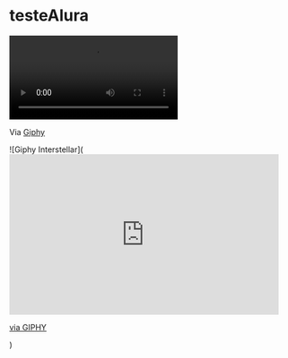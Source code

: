 # testeAlura

![Giphy Interstellar]([https://media.giphy.com/media/JSXbRDwJnDTEx94li6/giphy.gif](https://svs.gsfc.nasa.gov/vis/a020000/a020200/a020299/PSP_EarthSunHelioPause_H264_4k_60fps.mp4)https://svs.gsfc.nasa.gov/vis/a020000/a020200/a020299/PSP_EarthSunHelioPause_H264_4k_60fps.mp4)

Via [Giphy](https://giphy.com/gifs/nasa-interstellar-space-heliopause-JSXbRDwJnDTEx94li6)

![Giphy Interstellar](<iframe src="https://giphy.com/embed/UtEC0obZioUbe6hlr5" width="480" height="287" frameBorder="0" class="giphy-embed" allowFullScreen></iframe><p><a href="https://giphy.com/gifs/nasa-nasagif-deep-space-1-UtEC0obZioUbe6hlr5">via GIPHY</a></p>)

